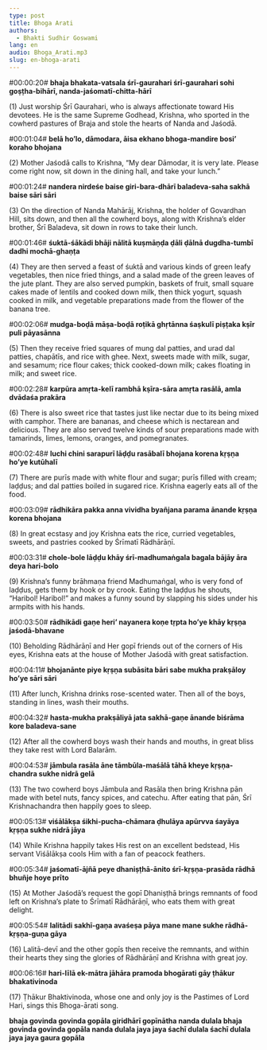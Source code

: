 ```yaml
---
type: post
title: Bhoga Arati
authors:
  - Bhakti Sudhir Goswami
lang: en
audio: Bhoga_Arati.mp3
slug: en-bhoga-arati
---
```


#00:00:20# <b>bhaja bhakata-vatsala śrī-gaurahari
śrī-gaurahari sohi goṣṭha-bihārī,
nanda-jaśomatī-chitta-hārī</b>

(1) Just worship Śrī Gaurahari, who is always affectionate toward His devotees. He is the same Supreme Godhead, Krishna, who sported in the cowherd pastures of Braja and stole the hearts of Nanda and Jaśodā.


#00:01:04# <b>belā ho’lo, dāmodara, āisa ekhano
bhoga-mandire bosi’ koraho bhojana</b>

(2) Mother Jaśodā calls to Krishna, “My dear Dāmodar, it is very late. Please come right now, sit down in the dining hall, and take your lunch.”


#00:01:24# <b>nandera nirdeśe baise giri-bara-dhārī
baladeva-saha sakhā baise sāri sāri</b>

(3) On the direction of Nanda Mahārāj, Krishna, the holder of Govardhan Hill, sits down, and then all the cowherd boys, along with Krishna’s elder brother, Śrī Baladeva, sit down in rows to take their lunch.


#00:01:46# <b>śuktā-śākādi bhāji nālitā kuṣmāṇḍa
ḍāli ḍālnā dugdha-tumbī dadhi mochā-ghaṇṭa</b>

(4) They are then served a feast of śuktā and various kinds of green leafy vegetables, then nice fried things, and a salad made of the green leaves of the jute plant. They are also served pumpkin, baskets of fruit, small square cakes made of lentils and cooked down milk, then thick yogurt, squash cooked in milk, and vegetable preparations made from the flower of the banana tree.


#00:02:06# <b>mudga-boḍā māṣa-boḍā roṭikā ghṛtānna
śaṣkulī piṣṭaka kṣīr puli pāyasānna</b>

(5) Then they receive fried squares of mung dal patties, and urad dal patties, chapātīs, and rice with ghee. Next, sweets made with milk, sugar, and sesamum; rice flour cakes; thick cooked-down milk; cakes floating in milk; and sweet rice.


#00:02:28# <b>karpūra amṛta-kelī rambhā kṣīra-sāra
amṛta rasālā, amla dvādaśa prakāra</b>

(6) There is also sweet rice that tastes just like nectar due to its being mixed with camphor. There are bananas, and cheese which is nectarean and delicious. They are also served twelve kinds of sour preparations made with tamarinds, limes, lemons, oranges, and pomegranates.


#00:02:48# <b>luchi chini sarapurī lāḍḍu rasābalī
bhojana korena kṛṣṇa ho’ye kutūhalī</b>

(7) There are purīs made with white flour and sugar; purīs filled with cream; laḍḍus; and dal patties boiled in sugared rice. Krishna eagerly eats all of the food.


#00:03:09# <b>rādhikāra pakka anna vividha byañjana
parama ānande kṛṣṇa korena bhojana</b>

(8) In great ecstasy and joy Krishna eats the rice, curried vegetables, sweets, and pastries cooked by Śrīmatī Rādhārāṇī.


#00:03:31# <b>chole-bole lāḍḍu khāy śrī-madhumaṅgala
bagala bājāy āra deya hari-bolo</b>

(9) Krishna’s funny brāhmaṇa friend Madhumaṅgal, who is very fond of laḍḍus, gets them by hook or by crook. Eating the laḍḍus he shouts, “Haribol! Haribol!” and makes a funny sound by slapping his sides under his armpits with his hands.


#00:03:50# <b>rādhikādi gaṇe heri’ nayanera koṇe
tṛpta ho’ye khāy kṛṣṇa jaśodā-bhavane</b>

(10) Beholding Rādhārāṇī and Her gopī friends out of the corners of His eyes, Krishna eats at the house of Mother Jaśodā with great satisfaction.


#00:04:11# <b>bhojanānte piye kṛṣṇa subāsita bāri
sabe mukha prakṣāloy ho’ye sāri sāri</b>

(11) After lunch, Krishna drinks rose-scented water. Then all of the boys, standing in lines, wash their mouths.


#00:04:32# <b>hasta-mukha prakṣāliyā jata sakhā-gaṇe
ānande biśrāma kore baladeva-sane</b>

(12) After all the cowherd boys wash their hands and mouths, in great bliss they take rest with Lord Balarām.


#00:04:53# <b>jāmbula rasāla āne tāmbūla-maśālā
tāhā kheye kṛṣṇa-chandra sukhe nidrā gelā</b>

(13) The two cowherd boys Jāmbula and Rasāla then bring Krishna pān made with betel nuts, fancy spices, and catechu. After eating that pān, Śrī Krishnachandra then happily goes to sleep.


#00:05:13# <b>viśālākṣa śikhi-pucha-chāmara ḍhulāya
apūrvva śayāya kṛṣṇa sukhe nidrā jāya</b>

(14) While Krishna happily takes His rest on an excellent bedstead, His servant Viśālākṣa cools Him with a fan of peacock feathers.


#00:05:34# <b>jaśomatī-ājñā peye dhaniṣṭhā-ānito
śrī-kṛṣṇa-prasāda rādhā bhuñje hoye prīto</b>

(15) At Mother Jaśodā’s request the gopī Dhaniṣṭhā brings remnants of food left on Krishna’s plate to Śrīmatī Rādhārāṇī, who eats them with great delight.


#00:05:54# <b>lalitādi sakhī-gaṇa avaśeṣa pāya
mane mane sukhe rādhā-kṛṣṇa-guṇa gāya</b>

(16) Lalitā-devī and the other gopīs then receive the remnants, and within their hearts they sing the glories of Rādhārāṇī and Krishna with great joy.


#00:06:16# <b>hari-līlā ek-mātra jāhāra pramoda
bhogārati gāy ṭhākur bhakativinoda</b>

(17) Ṭhākur Bhaktivinoda, whose one and only joy is the Pastimes of Lord Hari, sings this Bhoga-ārati song.


<b>bhaja govinda govinda gopāla
giridhārī gopīnātha nanda dulala
bhaja govinda govinda gopāla
nanda dulala jaya jaya śachī dulala
śachī dulala jaya jaya gaura gopāla</b>

